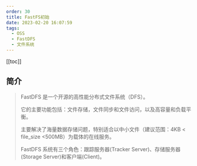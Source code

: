 ```yaml
---
order: 30
title: FastFS初始
date: 2023-02-20 16:07:59
tags: 
  - OSS
  - FastDFS
  - 文件系统
---
```


<!-- more -->
[[toc]]

## 简介

> FastDFS 是一个开源的高性能分布式文件系统（DFS）。
>
> 它的主要功能包括：文件存储，文件同步和文件访问，以及高容量和负载平衡。
>
> 主要解决了海量数据存储问题，特别适合以中小文件（建议范围：4KB < file_size <500MB）为载体的在线服务。
>
> FastDFS 系统有三个角色：跟踪服务器(Tracker Server)、存储服务器(Storage Server)和客户端(Client)。

